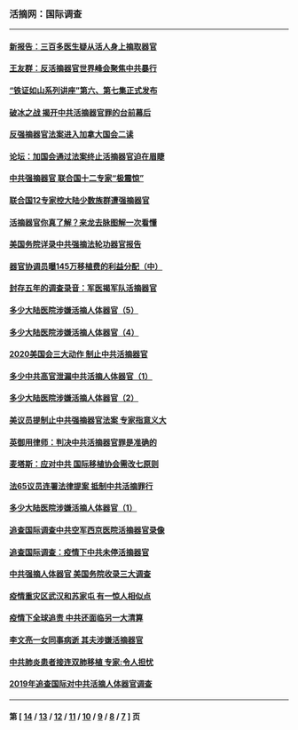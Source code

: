### 活摘网：国际调查
---
#### [新报告：三百多医生疑从活人身上摘取器官](../../pages/nf5947/n13703044.md?05280430) 
#### [王友群：反活摘器官世界峰会聚焦中共暴行](../../pages/nf5947/n13250738.md?05280430) 
#### [“铁证如山系列讲座”第六、第七集正式发布](../../pages/nf5947/n13106287.md?05280430) 
#### [破冰之战 揭开中共活摘器官罪的台前幕后](../../pages/nf5947/n13082457.md?05280430) 
#### [反强摘器官法案进入加拿大国会二读](../../pages/nf5947/n13033450.md?05280430) 
#### [论坛：加国会通过法案终止活摘器官迫在眉睫](../../pages/nf5947/n13029839.md?05280430) 
#### [中共强摘器官 联合国十二专家“极震惊”](../../pages/nf5947/n13024313.md?05280430) 
#### [联合国12专家控大陆少数族群遭强摘器官](../../pages/nf5947/n13023877.md?05280430) 
#### [活摘器官你真了解？来龙去脉图解一次看懂](../../pages/nf5947/n13013820.md?05280430) 
#### [美国务院详录中共强摘法轮功器官报告](../../pages/nf5947/n12944519.md?05280430) 
#### [器官协调员曝145万移植费的利益分配（中）](../../pages/nf5947/n12894547.md?05280430) 
#### [封存五年的调查录音：军医揭军队活摘器官](../../pages/nf5947/n12798692.md?05280430) 
#### [多少大陆医院涉嫌活摘人体器官（5）](../../pages/nf5947/n12768383.md?05280430) 
#### [多少大陆医院涉嫌活摘人体器官（4）](../../pages/nf5947/n12664434.md?05280430) 
#### [2020美国会三大动作 制止中共活摘器官](../../pages/nf5947/n12682004.md?05280430) 
#### [多少中共高官泄漏中共活摘人体器官（1）](../../pages/nf5947/n12671234.md?05280430) 
#### [多少大陆医院涉嫌活摘人体器官（2）](../../pages/nf5947/n12655589.md?05280430) 
#### [美议员提制止中共强摘器官法案 专家指意义大](../../pages/nf5947/n12630561.md?05280430) 
#### [英御用律师：判决中共活摘器官罪是准确的](../../pages/nf5947/n12580740.md?05280430) 
#### [麦塔斯：应对中共 国际移植协会需改七原则](../../pages/nf5947/n12514711.md?05280430) 
#### [法65议员连署法律提案 抵制中共活摘罪行](../../pages/nf5947/n12437047.md?05280430) 
#### [多少大陆医院涉嫌活摘人体器官（1）](../../pages/nf5947/n12414284.md?05280430) 
#### [追查国际调查中共空军西京医院活摘器官录像](../../pages/nf5947/n12348837.md?05280430) 
#### [追查国际调查：疫情下中共未停活摘器官](../../pages/nf5947/n12273415.md?05280430) 
#### [中共强摘人体器官 美国务院收录三大调查](../../pages/nf5947/n12181488.md?05280430) 
#### [疫情重灾区武汉和苏家屯 有一惊人相似点](../../pages/nf5947/n12150824.md?05280430) 
#### [疫情下全球追责 中共还面临另一大清算](../../pages/nf5947/n12070397.md?05280430) 
#### [李文亮一女同事病逝 其夫涉嫌活摘器官](../../pages/nf5947/n11957882.md?05280430) 
#### [中共肺炎患者接连双肺移植 专家:令人担忧](../../pages/nf5947/n11945516.md?05280430) 
#### [2019年追查国际对中共活摘人体器官调查](../../pages/nf5947/n11917733.md?05280430) 

---
#### 第 [ [14](./14.md?05280430) / [13](./13.md?05280430) / [12](./12.md?05280430) / [11](./11.md?05280430) / [10](./10.md?05280430) / [9](./9.md?05280430) / [8](./8.md?05280430) / [7](./7.md?05280430) ] 页
